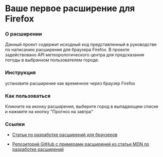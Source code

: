# Ваше первое расширение для Firefox
 
### О расширении

Данный проект содержит исходный код представленный в руководстве по написанию расширения для браузера Firefox. В проекте задействовано API метеорологического центра для предсказания погоды в выбранном пользователем городе. 

### Инструкция
установите расширение как временное через браузер Firefox

### Как пользоваться
Кликните на иконку расширения, выберите город в выпадающем списке и нажмите на кнопку "Прогноз на завтра"

###  Ссылки

* [Статьи по разработке расширений для браузеров](https://developer.mozilla.org/ru/docs/Mozilla/Add-ons/WebExtensions/Your_first_WebExtension)

* [Репозиторий GitHub с примерами расширений из статьи MDN по разработке расширений](https://github.com/mdn/webextensions-examples/tree/main)
